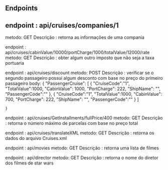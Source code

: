  
## Endpoints 

## endpoint : api/cruises/companies/1
metodo: GET
Descrição : retorna as informações de uma compania

 
endpoint : api/cruises/cabinValue/10000/portCharge/1000/totalValue/12000/rate
metodo: GET
Descrição : obter algum outro imposto que não seja a taxa portuaria

 

endpoint : api/cruises/discount
metodo: POST
Descrição : verificar se o segundo passageiro possui algum desconto com base no preço do primeiro passageiro
body: 
	{
	 "PassengerCruise":
		[
			{
			"CruiseCode":"1",
			"TotalValue":1000,
			"CabinValue": 1000,
			"PortCharge": 222,
			"ShipName": "",
			"PassengerCode":""
			},
			{
			"CruiseCode":"1",
			"TotalValue":1000,
			"CabinValue": 700,
			"PortCharge": 222,
			"ShipName": "",
			"PassengerCode":""
			}
	 	]
		
	}



endpoint : api/cruises/GetInstallments/fullPrice/400
metodo: GET
Descrição : retorna o número máximo de parcelas com base no preço total



endpoint : api/cruises/translateXML
metodo: GET
Descrição : retorna os dados do arquivo Cruises.xml



endpoint : api/movies
metodo: GET
Descrição : retorna uma lista de filmes



endpoint : api/director
metodo: GET
Descrição : retorna o nome do diretor dos filmes de star wars

